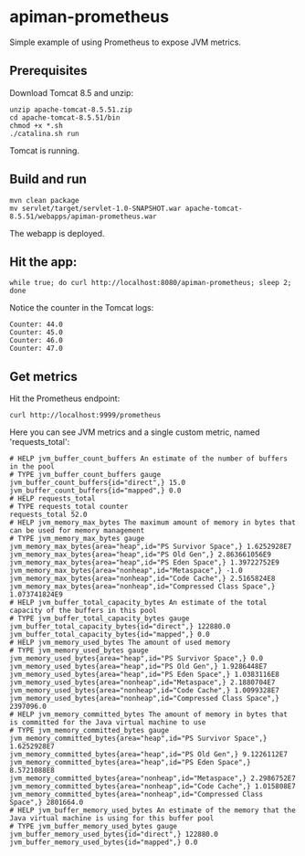 # apiman-prometheus

Simple example of using Prometheus to expose JVM metrics.

## Prerequisites

Download Tomcat 8.5 and unzip:

    unzip apache-tomcat-8.5.51.zip
    cd apache-tomcat-8.5.51/bin
    chmod +x *.sh
    ./catalina.sh run

Tomcat is running.
    
## Build and run

    mvn clean package
    mv servlet/target/servlet-1.0-SNAPSHOT.war apache-tomcat-8.5.51/webapps/apiman-prometheus.war

The webapp is deployed.

## Hit the app:

    while true; do curl http://localhost:8080/apiman-prometheus; sleep 2; done

Notice the counter in the Tomcat logs:

    Counter: 44.0
    Counter: 45.0
    Counter: 46.0
    Counter: 47.0

## Get metrics

Hit the Prometheus endpoint:

    curl http://localhost:9999/prometheus

Here you can see JVM metrics and a single custom metric, named 'requests_total':

```
# HELP jvm_buffer_count_buffers An estimate of the number of buffers in the pool
# TYPE jvm_buffer_count_buffers gauge
jvm_buffer_count_buffers{id="direct",} 15.0
jvm_buffer_count_buffers{id="mapped",} 0.0
# HELP requests_total  
# TYPE requests_total counter
requests_total 52.0
# HELP jvm_memory_max_bytes The maximum amount of memory in bytes that can be used for memory management
# TYPE jvm_memory_max_bytes gauge
jvm_memory_max_bytes{area="heap",id="PS Survivor Space",} 1.6252928E7
jvm_memory_max_bytes{area="heap",id="PS Old Gen",} 2.863661056E9
jvm_memory_max_bytes{area="heap",id="PS Eden Space",} 1.39722752E9
jvm_memory_max_bytes{area="nonheap",id="Metaspace",} -1.0
jvm_memory_max_bytes{area="nonheap",id="Code Cache",} 2.5165824E8
jvm_memory_max_bytes{area="nonheap",id="Compressed Class Space",} 1.073741824E9
# HELP jvm_buffer_total_capacity_bytes An estimate of the total capacity of the buffers in this pool
# TYPE jvm_buffer_total_capacity_bytes gauge
jvm_buffer_total_capacity_bytes{id="direct",} 122880.0
jvm_buffer_total_capacity_bytes{id="mapped",} 0.0
# HELP jvm_memory_used_bytes The amount of used memory
# TYPE jvm_memory_used_bytes gauge
jvm_memory_used_bytes{area="heap",id="PS Survivor Space",} 0.0
jvm_memory_used_bytes{area="heap",id="PS Old Gen",} 1.9286448E7
jvm_memory_used_bytes{area="heap",id="PS Eden Space",} 1.0383116E8
jvm_memory_used_bytes{area="nonheap",id="Metaspace",} 2.1880704E7
jvm_memory_used_bytes{area="nonheap",id="Code Cache",} 1.0099328E7
jvm_memory_used_bytes{area="nonheap",id="Compressed Class Space",} 2397096.0
# HELP jvm_memory_committed_bytes The amount of memory in bytes that is committed for the Java virtual machine to use
# TYPE jvm_memory_committed_bytes gauge
jvm_memory_committed_bytes{area="heap",id="PS Survivor Space",} 1.6252928E7
jvm_memory_committed_bytes{area="heap",id="PS Old Gen",} 9.1226112E7
jvm_memory_committed_bytes{area="heap",id="PS Eden Space",} 8.5721088E8
jvm_memory_committed_bytes{area="nonheap",id="Metaspace",} 2.2986752E7
jvm_memory_committed_bytes{area="nonheap",id="Code Cache",} 1.015808E7
jvm_memory_committed_bytes{area="nonheap",id="Compressed Class Space",} 2801664.0
# HELP jvm_buffer_memory_used_bytes An estimate of the memory that the Java virtual machine is using for this buffer pool
# TYPE jvm_buffer_memory_used_bytes gauge
jvm_buffer_memory_used_bytes{id="direct",} 122880.0
jvm_buffer_memory_used_bytes{id="mapped",} 0.0
```

